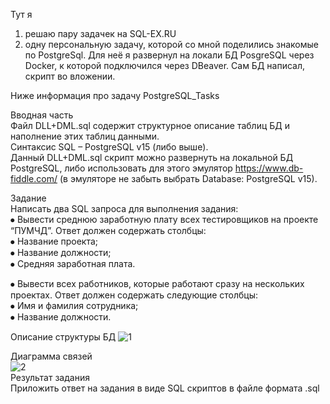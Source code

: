 Тут я
1. решаю пару задачек на SQL-EX.RU
2. одну персональную задачу, которой со мной поделились знакомые по PostgreSql. Для неё я развернул на локали БД PosgreSQL через Docker, к которой подключился через DBeaver. Сам БД написал, скрипт во вложении.  
  
Ниже информация про задачу PostgreSQL_Tasks  

Вводная часть  
Файл DLL+DML.sql содержит структурное описание таблиц БД и наполнение этих таблиц данными.    
Синтаксис SQL – PostgreSQL v15 (либо выше).  
Данный DLL+DML.sql скрипт можно развернуть на локальной БД PostgreSQL, либо использовать для этого эмулятор https://www.db-fiddle.com/ (в эмуляторе не забыть выбрать Database: PostgreSQL v15).  
  
Задание  
Написать два SQL запроса для выполнения задания:  
⦁	Вывести среднюю заработную плату всех тестировщиков на проекте “ПУМЧД”. Ответ должен содержать столбцы:  
⦁	Название проекта;  
⦁	Название должности;  
⦁	Средняя заработная плата.  
  
⦁	Вывести всех работников, которые работают сразу на нескольких проектах. Ответ должен содержать следующие столбцы:  
⦁	Имя и фамилия сотрудника;  
⦁	Название должности.  
  
Описание структуры БД
![1](https://github.com/ilya-zakharou/SQL/blob/main/PostgreSQL_Tasks/1.png)  
  
Диаграмма связей  
![2](https://github.com/ilya-zakharou/SQL/blob/main/PostgreSQL_Tasks/2.png)  
Результат задания  
Приложить ответ на задания в виде SQL скриптов в файле формата .sql  
